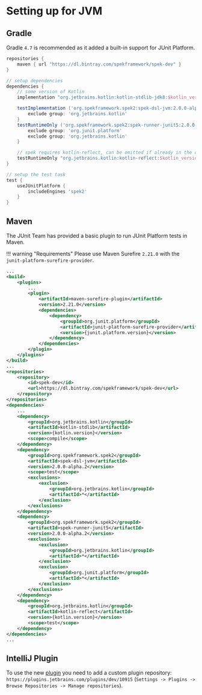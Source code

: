 # Setting up for JVM

## Gradle
Gradle `4.7` is recommended as it added a built-in support for JUnit Platform.

```groovy
repositories {
    maven { url "https://dl.bintray.com/spekframework/spek-dev" }
}

// setup dependencies
dependencies {
    // some version of Kotlin
    implementation "org.jetbrains.kotlin:kotlin-stdlib-jdk8:$kotlin_version"

    testImplementation ('org.spekframework.spek2:spek-dsl-jvm:2.0.0-alpha.1')  {
        exclude group: 'org.jetbrains.kotlin'
    }
    testRuntimeOnly ('org.spekframework.spek2:spek-runner-junit5:2.0.0-alpha.1') {
        exclude group: 'org.junit.platform'
        exclude group: 'org.jetbrains.kotlin'
    }

    // spek requires kotlin-reflect, can be omitted if already in the classpath
    testRuntimeOnly "org.jetbrains.kotlin:kotlin-reflect:$kotlin_version"
}

// setup the test task
test {
    useJUnitPlatform {
        includeEngines 'spek2'
    }
}
```

## Maven
The JUnit Team has provided a basic plugin to run JUnit Platform tests in Maven.

!!! warning "Requirements"
    Please use Maven Surefire `2.21.0` with the `junit-platform-surefire-provider`.
```xml
...
<build>
    <plugins>
        ...
        <plugin>
            <artifactId>maven-surefire-plugin</artifactId>
            <version>2.21.0</version>
            <dependencies>
                <dependency>
                    <groupId>org.junit.platform</groupId>
                    <artifactId>junit-platform-surefire-provider</artifactId>
                    <version>{junit.platform.version}</version>
                </dependency>
            </dependencies>
        </plugin>
    </plugins>
</build>
...
<repositories>
    <repository>
        <id>spek-dev</id>
        <url>https://dl.bintray.com/spekframework/spek-dev</url>
    </repository>
</repositories>
<dependencies>
    ...
    <dependency>
        <groupId>org.jetbrains.kotlin</groupId>
        <artifactId>kotlin-stdlib</artifactId>
        <version>{kotlin.version}</version>
        <scope>compile</scope>
    </dependency>
    <dependency>
        <groupId>org.spekframework.spek2</groupId>
        <artifactId>spek-dsl-jvm</artifactId>
        <version>2.0.0-alpha.2</version>
        <scope>test</scope>
        <exclusions>
            <exclusion>
                <groupId>org.jetbrains.kotlin</groupId>
                <artifactId>*</artifactId>
            </exclusion>
        </exclusions>
    </dependency>
    <dependency>
        <groupId>org.spekframework.spek2</groupId>
        <artifactId>spek-runner-junit5</artifactId>
        <version>2.0.0-alpha.2</version>
        <exclusions>
            <exclusion>
                <groupId>org.jetbrains.kotlin</groupId>
                <artifactId>*</artifactId>
            </exclusion>
            <exclusion>
                <groupId>org.junit.platform</groupId>
                <artifactId>*</artifactId>
            </exclusion>
        </exclusions>
    </dependency>
    <dependency>
        <groupId>org.jetbrains.kotlin</groupId>
        <artifactId>kotlin-reflect</artifactId>
        <version>{kotlin.version}</version>
        <scope>test</scope>
    </dependency>
</dependencies>
...
```

## IntelliJ Plugin
To use the new [plugin](https://plugins.jetbrains.com/plugin/10915-spek-framework) you need to add a custom plugin repository: `https://plugins.jetbrains.com/plugins/dev/10915` (`Settings -> Plugins -> Browse Repositories -> Manage repositories`).
